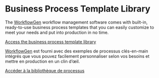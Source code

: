 # Business Process Template Library

The [WorkflowGen](https://www.workflowgen.com/) workflow management software comes with built-in, ready-to-use business process templates that you can easily customize to meet your needs and put into production in no time. 

[Access the business process template library](en)

[WorkflowGen](https://www.workflowgen.com/fr) est fourni avec des exemples de processus clés-en-main intégrés que vous pouvez facilement personnaliser selon vos besoins et mettre en production en un clin d’œil.

[Accéder à la bibliothèque de processus](fr)
